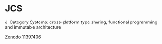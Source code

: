 # JCS
J-Category Systems: cross-platform type sharing, functional programming and immutable architecture

[Zenodo 11397406](https://doi.org/10.5281/zenodo.11397406)


